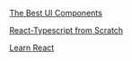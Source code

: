 [The Best UI Components](https://github.com/storybookjs/storybook)
>
[React-Typescript from Scratch](https://dev.to/nas5w/creating-your-first-react-typescript-project-from-scratch-4f65)
>
[Learn React](https://school.geekwall.in/p/zQPmzy-y/learn-react-js-by-example-react-sign-up-form-example)
